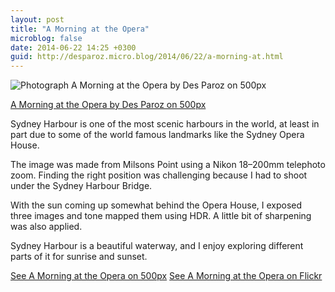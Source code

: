 ```yaml
---
layout: post
title: "A Morning at the Opera"
microblog: false
date: 2014-06-22 14:25 +0300
guid: http://desparoz.micro.blog/2014/06/22/a-morning-at.html
---
```

<div class="pixels-photo">
  <p><img src="http://ppcdn.500px.org/74451777/6ed0ca4b43b05cf7628eb9e69e9f4e68755f7e71/4.jpg" alt="Photograph A Morning at the Opera by Des Paroz on 500px"></p>
  <a href="http://500px.com/photo/74451777/a-morning-at-the-opera-by-des-paroz">A Morning at the Opera by Des Paroz on 500px</a>
</div>

<script type="text/javascript" src="//500px.com/embed.js"></script>

<p>Sydney Harbour is one of the most scenic harbours in the world, at least in part due to some of the world famous landmarks like the Sydney Opera House.</p>

<p>The image was made from Milsons Point using a Nikon 18&#8211;200mm telephoto zoom. Finding the right position was challenging because I had to shoot under the Sydney Harbour Bridge.</p>

<p>With the sun coming up somewhat behind the Opera House, I exposed three images and tone mapped them using HDR. A little bit of sharpening was also applied.</p>

<p>Sydney Harbour is a beautiful waterway, and I enjoy exploring different parts of it for sunrise and sunset.</p>

<p><a href="http://500px.com/photo/74451777/a-morning-at-the-opera-by-des-paroz?from=user_library">See A Morning at the Opera on 500px</a>
<a href="https://www.flickr.com/photos/bluebeyond/14292902620/">See A Morning at the Opera on Flickr</a></p>

